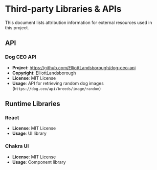 # Third-party Libraries & APIs

This document lists attribution information for external resources used in this project.

## API

### Dog CEO API

- **Project**: <https://github.com/ElliottLandsborough/dog-ceo-api>
- **Copyright**: ElliottLandsborough
- **License**: MIT License
- **Usage**: API for retrieving random dog images (`https://dog.ceo/api/breeds/image/random`)

## Runtime Libraries

### React

- **License**: MIT License
- **Usage**: UI library

### Chakra UI

- **License**: MIT License
- **Usage**: Component library
